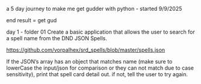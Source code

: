 a 5 day journey to make me get gudder with python - started 9/9/2025

end result = get gud

day 1 - folder 01 
Create a basic application that allows the user to search for a spell name from the DND JSON Spells.

https://github.com/vorpalhex/srd_spells/blob/master/spells.json

If the JSON’s array has an object that matches name (make sure to lowerCase the input/json for comparison or they can not match due to case sensitivity), print that spell card detail out. if not, tell the user to try again.

